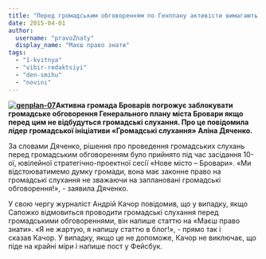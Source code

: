 ```yaml
---
title: "Перед громадським обговоренням по Генплану активісти вимагають проведення громадських слухань"
date: 2015-04-01
author: 
  username: "pravoZnaty"
  display_name: "Маєш право знати"
tags: 
  - "1-kvitnya"
  - "vibir-redaktsiyi"
  - "den-smihu"
  - "novini"
---
```


**[![genplan-07](https://mpz.brovary.org/wp-content/uploads/2015/04/genplan-07.jpg)](https://mpz.brovary.org/wp-content/uploads/2015/04/genplan-07.jpg)Активна громада Броварів погрожує заблокувати громадське обговорення Генерального плану міста Бровари якщо перед цим не відбудуться громадські слухання. Про це повідомила лідер громадської ініціативи «Громадські слухання» Аліна Дяченко.**

За словами Дяченко, рішення про проведення громадських слухань перед громадським обговоренням було прийнято під час засідання 10-ої, ювілейної стратегічно-проектної сесії «Нове місто – Бровари». «Ми відстоюватимемо думку громади, вона має законне право на громадські слухання не зважаючи на заплановані громадські обговорення!», - заявила Дяченко.

У свою чергу журналіст Андрій Качор повідомив, що у випадку, якщо Сапожко відмовиться проводити громадські слухання перед громадськими обговореннями, він напише статтю на «Маєш право знати». «Я не жартую, я напишу статтю в блог!», - прямо так і сказав Качор. У випадку, якщо це не допоможе, Качор не виключає, що піде на крайні міри і напише пост у Фейсбук.
